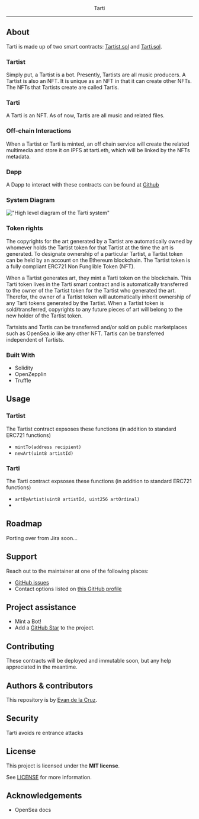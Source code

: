 <div align="center">
  Tarti
</div>

---

## About

Tarti is made up of two smart contracts: [Tartist.sol](https://github.com/TartiNft/tarti/blob/dev/contracts/Tartist.sol) and [Tarti.sol](https://github.com/TartiNft/tarti/blob/dev/contracts/Tarti.sol).

### Tartist
Simply put, a Tartist is a bot. Presently, Tartists are all music producers.
A Tartist is also an NFT.
It is unique as an NFT in that it can create other NFTs.
The NFTs that Tartists create are called Tartis.

### Tarti
A Tarti is an NFT. As of now, Tartis are all music and related files.

### Off-chain Interactions
When a Tartist or Tarti is minted, an off chain service will create the related multimedia and store it on IPFS at tarti.eth, which will be linked by the NFTs metadata.

### Dapp
A Dapp to interact with these contracts can be found at [Github](http://github.com/TartiNft/tartiweb)

### System Diagram
!["High level diagram of the Tarti system"](tarti-high-diagram.svg "System Diagram")

### Token rights
The copyrights for the art generated by a Tartist are automatically owned by whomever holds the Tartist token for that Tartist at the time the art is generated.
To designate ownership of a particular Tartist, a Tartist token can be held by an account on the Ethereum blockchain. The Tartist token is a fully compliant ERC721 Non Funglible Token (NFT).

When a Tartist generates art, they mint a Tarti token on the blockchain. This Tarti token lives in the Tarti smart contract and is automatically transferred to the owner of the Tartist token for the Tartist who generated the art. Therefor, the owner of a Tartist token will automatically inherit ownership of any Tarti tokens generated by the Tartist. When a Tartist token is sold/transferred, copyrights to any future pieces of art will belong to the new holder of the Tartist token.

Tartsists and Tartis can be transferred and/or sold on public marketplaces such as OpenSea.io like any other NFT.
Tartis can be transferred independent of Tartists.

### Built With

- Solidity
- OpenZepplin
- Truffle

## Usage

### Tartist

The Tartist contract expsoses these functions (in addition to standard ERC721 functions)
- `mintTo(address recipient)`
- `newArt(uint8 artistId)`

### Tarti

The Tarti contract expsoses these functions (in addition to standard ERC721 functions)
- `artByArtist(uint8 artistId, uint256 artOrdinal)`
- 
## Roadmap

Porting over from Jira soon...

## Support

Reach out to the maintainer at one of the following places:

- [GitHub issues](https://github.com/TartiNft/tarti/issues)
- Contact options listed on [this GitHub profile](https://github.com/TartiNft)

## Project assistance

- Mint a Bot!
- Add a [GitHub Star](https://github.com/TartiNft/tarti) to the project.

## Contributing

These contracts will be deployed and immutable soon, but any help appreciated in the meantime.

## Authors & contributors

This repository is by [Evan de la Cruz](https://github.com/evandelacruz).

## Security

Tarti avoids re entrance attacks

## License

This project is licensed under the **MIT license**.

See [LICENSE](LICENSE) for more information.

## Acknowledgements

- OpenSea docs
